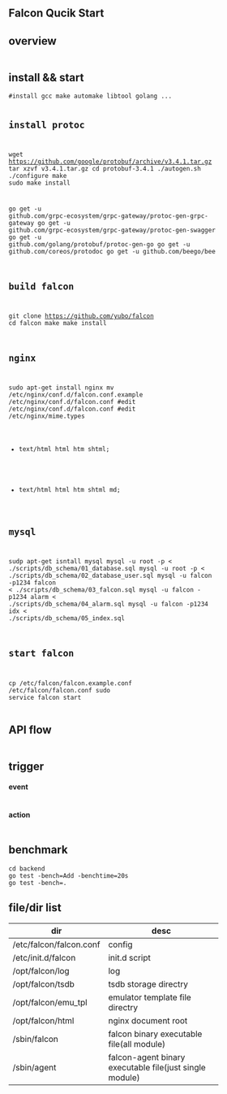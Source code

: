 <html lang="en">
<head>
<meta charset="utf-8">
<meta name="viewport" content="width=device-width, initial-scale=1">
<link rel="stylesheet" href="//cdnjs.cloudflare.com/ajax/libs/github-markdown-css/2.10.0/github-markdown.min.css">
<style>
	.markdown-body {
		box-sizing: border-box;
		min-width: 200px;
		max-width: 980px;
		margin: 0 auto;
		padding: 45px;
	}

	@media (max-width: 767px) {
		.markdown-body {
			padding: 15px;
		}
	}
</style> </head>
<body> <article class="markdown-body">

<h2>
<a id="user-content-falcon-qucik-start" class="anchor" href="#falcon-qucik-start" aria-hidden="true"><span aria-hidden="true" class="octicon octicon-link"></span></a>Falcon Qucik Start</h2>
<h2>
<a id="user-content-overview" class="anchor" href="#overview" aria-hidden="true"><span aria-hidden="true" class="octicon octicon-link"></span></a>overview</h2>
<p><a href="img/falcon-overview.svg?raw=true" target="_blank"><img src="img/falcon-overview.svg?raw=true" alt="" style="max-width:100%;"></a></p>
<h2>
<a id="user-content-install--start" class="anchor" href="#install--start" aria-hidden="true"><span aria-hidden="true" class="octicon octicon-link"></span></a>install &amp;&amp; start</h2>
<pre><code>#install gcc make automake libtool golang ...

# install protoc
wget https://github.com/google/protobuf/archive/v3.4.1.tar.gz
tar xzvf v3.4.1.tar.gz
cd protobuf-3.4.1
./autogen.sh
./configure
make
sudo make install

go get -u github.com/grpc-ecosystem/grpc-gateway/protoc-gen-grpc-gateway
go get -u github.com/grpc-ecosystem/grpc-gateway/protoc-gen-swagger
go get -u github.com/golang/protobuf/protoc-gen-go
go get -u github.com/coreos/protodoc
go get -u github.com/beego/bee

# build falcon
git clone https://github.com/yubo/falcon
cd falcon
make
make install

## nginx
sudo apt-get install nginx
mv /etc/nginx/conf.d/falcon.conf.example /etc/nginx/conf.d/falcon.conf
#edit /etc/nginx/conf.d/falcon.conf
#edit /etc/nginx/mime.types
  -    text/html                             html htm shtml;
  +    text/html                             html htm shtml md;

## mysql
sudp apt-get isntall mysql
mysql -u root -p &lt; ./scripts/db_schema/01_database.sql
mysql -u root -p &lt; ./scripts/db_schema/02_database_user.sql
mysql -u falcon -p1234 falcon &lt; ./scripts/db_schema/03_falcon.sql
mysql -u falcon -p1234 alarm &lt; ./scripts/db_schema/04_alarm.sql
mysql -u falcon -p1234 idx &lt; ./scripts/db_schema/05_index.sql

## start falcon
cp /etc/falcon/falcon.example.conf /etc/falcon/falcon.conf
sudo service falcon start
</code></pre>
<h2>
<a id="user-content-api-flow" class="anchor" href="#api-flow" aria-hidden="true"><span aria-hidden="true" class="octicon octicon-link"></span></a>API flow</h2>
<p><a href="img/falcon-api.svg?raw=true" target="_blank"><img src="img/falcon-api.svg?raw=true" alt="" style="max-width:100%;"></a></p>
<h2>
<a id="user-content-trigger" class="anchor" href="#trigger" aria-hidden="true"><span aria-hidden="true" class="octicon octicon-link"></span></a>trigger</h2>
<h4>
<a id="user-content-event" class="anchor" href="#event" aria-hidden="true"><span aria-hidden="true" class="octicon octicon-link"></span></a>event</h4>
<p><a href="img/falcon-event.svg?raw=true" target="_blank"><img src="img/falcon-event.svg?raw=true" alt="" style="max-width:100%;"></a></p>
<h4>
<a id="user-content-action" class="anchor" href="#action" aria-hidden="true"><span aria-hidden="true" class="octicon octicon-link"></span></a>action</h4>
<p><a href="img/falcon-action.svg?raw=true" target="_blank"><img src="img/falcon-action.svg?raw=true" alt="" style="max-width:100%;"></a></p>
<h2>
<a id="user-content-benchmark" class="anchor" href="#benchmark" aria-hidden="true"><span aria-hidden="true" class="octicon octicon-link"></span></a>benchmark</h2>
<pre><code>cd backend
go test -bench=Add -benchtime=20s
go test -bench=.
</code></pre>
<h2>
<a id="user-content-filedir-list" class="anchor" href="#filedir-list" aria-hidden="true"><span aria-hidden="true" class="octicon octicon-link"></span></a>file/dir list</h2>
<table>
<thead>
<tr>
<th>dir</th>
<th>desc</th>
</tr>
</thead>
<tbody>
<tr>
<td>/etc/falcon/falcon.conf</td>
<td>config</td>
</tr>
<tr>
<td>/etc/init.d/falcon</td>
<td>init.d script</td>
</tr>
<tr>
<td>/opt/falcon/log</td>
<td>log</td>
</tr>
<tr>
<td>/opt/falcon/tsdb</td>
<td>tsdb storage directry</td>
</tr>
<tr>
<td>/opt/falcon/emu_tpl</td>
<td>emulator template file directry</td>
</tr>
<tr>
<td>/opt/falcon/html</td>
<td>nginx document root</td>
</tr>
<tr>
<td>/sbin/falcon</td>
<td>falcon binary executable file(all module)</td>
</tr>
<tr>
<td>/sbin/agent</td>
<td>falcon-agent binary executable file(just single module)</td>
</tr>
</tbody>
</table>
</article></body>
